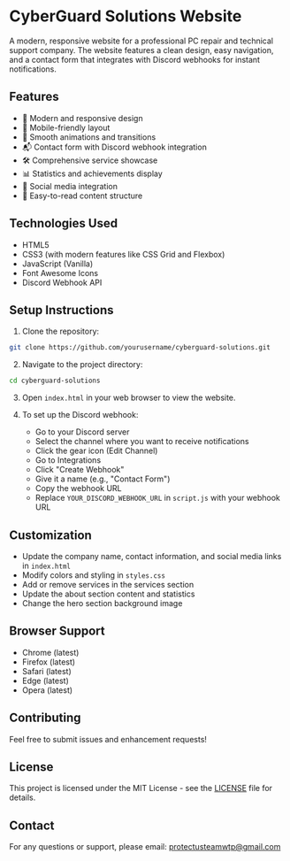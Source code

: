# CyberGuard Solutions Website

A modern, responsive website for a professional PC repair and technical support company. The website features a clean design, easy navigation, and a contact form that integrates with Discord webhooks for instant notifications.

## Features

- 🎨 Modern and responsive design
- 📱 Mobile-friendly layout
- 🔄 Smooth animations and transitions
- 📬 Contact form with Discord webhook integration
- 🛠️ Comprehensive service showcase
- 📊 Statistics and achievements display
- 🔗 Social media integration
- 📝 Easy-to-read content structure

## Technologies Used

- HTML5
- CSS3 (with modern features like CSS Grid and Flexbox)
- JavaScript (Vanilla)
- Font Awesome Icons
- Discord Webhook API

## Setup Instructions

1. Clone the repository:
```bash
git clone https://github.com/yourusername/cyberguard-solutions.git
```

2. Navigate to the project directory:
```bash
cd cyberguard-solutions
```

3. Open `index.html` in your web browser to view the website.

4. To set up the Discord webhook:
   - Go to your Discord server
   - Select the channel where you want to receive notifications
   - Click the gear icon (Edit Channel)
   - Go to Integrations
   - Click "Create Webhook"
   - Give it a name (e.g., "Contact Form")
   - Copy the webhook URL
   - Replace `YOUR_DISCORD_WEBHOOK_URL` in `script.js` with your webhook URL

## Customization

- Update the company name, contact information, and social media links in `index.html`
- Modify colors and styling in `styles.css`
- Add or remove services in the services section
- Update the about section content and statistics
- Change the hero section background image

## Browser Support

- Chrome (latest)
- Firefox (latest)
- Safari (latest)
- Edge (latest)
- Opera (latest)

## Contributing

Feel free to submit issues and enhancement requests!

## License

This project is licensed under the MIT License - see the [LICENSE](LICENSE) file for details.

## Contact

For any questions or support, please email: protectusteamwtp@gmail.com 